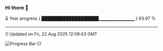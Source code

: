 ### Hi there 👋

⏳ Year progress { ███████████████████▁▁▁▁▁▁▁▁▁▁▁ } 63.97 %

---

⏰ Updated on Fri, 22 Aug 2025 12:09:43 GMT

![Progress Bar CI](https://github.com/liununu/liununu/workflows/Progress%20Bar%20CI/badge.svg)
